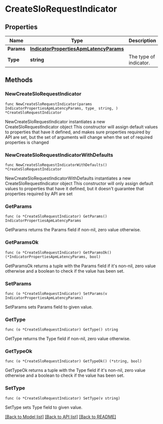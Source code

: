 # CreateSloRequestIndicator

## Properties

Name | Type | Description | Notes
------------ | ------------- | ------------- | -------------
**Params** | [**IndicatorPropertiesApmLatencyParams**](IndicatorPropertiesApmLatencyParams.md) |  | 
**Type** | **string** | The type of indicator. | 

## Methods

### NewCreateSloRequestIndicator

`func NewCreateSloRequestIndicator(params IndicatorPropertiesApmLatencyParams, type_ string, ) *CreateSloRequestIndicator`

NewCreateSloRequestIndicator instantiates a new CreateSloRequestIndicator object
This constructor will assign default values to properties that have it defined,
and makes sure properties required by API are set, but the set of arguments
will change when the set of required properties is changed

### NewCreateSloRequestIndicatorWithDefaults

`func NewCreateSloRequestIndicatorWithDefaults() *CreateSloRequestIndicator`

NewCreateSloRequestIndicatorWithDefaults instantiates a new CreateSloRequestIndicator object
This constructor will only assign default values to properties that have it defined,
but it doesn't guarantee that properties required by API are set

### GetParams

`func (o *CreateSloRequestIndicator) GetParams() IndicatorPropertiesApmLatencyParams`

GetParams returns the Params field if non-nil, zero value otherwise.

### GetParamsOk

`func (o *CreateSloRequestIndicator) GetParamsOk() (*IndicatorPropertiesApmLatencyParams, bool)`

GetParamsOk returns a tuple with the Params field if it's non-nil, zero value otherwise
and a boolean to check if the value has been set.

### SetParams

`func (o *CreateSloRequestIndicator) SetParams(v IndicatorPropertiesApmLatencyParams)`

SetParams sets Params field to given value.


### GetType

`func (o *CreateSloRequestIndicator) GetType() string`

GetType returns the Type field if non-nil, zero value otherwise.

### GetTypeOk

`func (o *CreateSloRequestIndicator) GetTypeOk() (*string, bool)`

GetTypeOk returns a tuple with the Type field if it's non-nil, zero value otherwise
and a boolean to check if the value has been set.

### SetType

`func (o *CreateSloRequestIndicator) SetType(v string)`

SetType sets Type field to given value.



[[Back to Model list]](../README.md#documentation-for-models) [[Back to API list]](../README.md#documentation-for-api-endpoints) [[Back to README]](../README.md)


